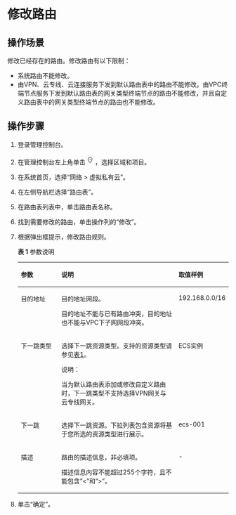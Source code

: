 # 修改路由<a name="route_0021"></a>

## 操作场景<a name="zh-cn_topic_0212076966_section88045205218"></a>

修改已经存在的路由。修改路由有以下限制：

-   系统路由不能修改。
-   由VPN、云专线、云连接服务下发到默认路由表中的路由不能修改。由VPC终端节点服务下发到默认路由表的网关类型终端节点的路由不能修改，并且自定义路由表中的网关类型终端节点的路由也不能修改。

## 操作步骤<a name="zh-cn_topic_0212076966_section8800516525"></a>

1.  登录管理控制台。
2.  在管理控制台左上角单击![](figures/icon-region-0.png)，选择区域和项目。
3.  在系统首页，选择“网络 \> 虚拟私有云”。
4.  在左侧导航栏选择“路由表”。
5.  在路由表列表中，单击路由表名称。
6.  找到需要修改的路由，单击操作列的“修改”。
7.  根据弹出框提示，修改路由规则。

    **表 1**  参数说明

    <a name="zh-cn_topic_0212076966_table184241328144114"></a>
    <table><thead align="left"><tr id="route_0016_zh-cn_topic_0212076961_row1642415282418"><th class="cellrowborder" valign="top" width="19.24%" id="mcps1.2.4.1.1"><p id="route_0016_zh-cn_topic_0212076961_p642462804110"><a name="route_0016_zh-cn_topic_0212076961_p642462804110"></a><a name="route_0016_zh-cn_topic_0212076961_p642462804110"></a>参数</p>
    </th>
    <th class="cellrowborder" valign="top" width="55.7%" id="mcps1.2.4.1.2"><p id="route_0016_zh-cn_topic_0212076961_p1042452844118"><a name="route_0016_zh-cn_topic_0212076961_p1042452844118"></a><a name="route_0016_zh-cn_topic_0212076961_p1042452844118"></a>说明</p>
    </th>
    <th class="cellrowborder" valign="top" width="25.06%" id="mcps1.2.4.1.3"><p id="route_0016_zh-cn_topic_0212076961_p9424162814413"><a name="route_0016_zh-cn_topic_0212076961_p9424162814413"></a><a name="route_0016_zh-cn_topic_0212076961_p9424162814413"></a>取值样例</p>
    </th>
    </tr>
    </thead>
    <tbody><tr id="route_0016_zh-cn_topic_0212076961_row84248284419"><td class="cellrowborder" valign="top" width="19.24%" headers="mcps1.2.4.1.1 "><p id="route_0016_zh-cn_topic_0212076961_p44241528184110"><a name="route_0016_zh-cn_topic_0212076961_p44241528184110"></a><a name="route_0016_zh-cn_topic_0212076961_p44241528184110"></a>目的地址</p>
    </td>
    <td class="cellrowborder" valign="top" width="55.7%" headers="mcps1.2.4.1.2 "><p id="route_0016_zh-cn_topic_0212076961_p77516299464"><a name="route_0016_zh-cn_topic_0212076961_p77516299464"></a><a name="route_0016_zh-cn_topic_0212076961_p77516299464"></a>目的地址网段。</p>
    <p id="route_0016_zh-cn_topic_0212076961_p24241428114118"><a name="route_0016_zh-cn_topic_0212076961_p24241428114118"></a><a name="route_0016_zh-cn_topic_0212076961_p24241428114118"></a>目的地址不能与已有路由冲突，目的地址也不能与VPC下子网网段冲突。</p>
    </td>
    <td class="cellrowborder" valign="top" width="25.06%" headers="mcps1.2.4.1.3 "><p id="route_0016_zh-cn_topic_0212076961_p11109151318450"><a name="route_0016_zh-cn_topic_0212076961_p11109151318450"></a><a name="route_0016_zh-cn_topic_0212076961_p11109151318450"></a>192.168.0.0/16</p>
    </td>
    </tr>
    <tr id="route_0016_zh-cn_topic_0212076961_row4424928184112"><td class="cellrowborder" valign="top" width="19.24%" headers="mcps1.2.4.1.1 "><p id="route_0016_zh-cn_topic_0212076961_p24241128144118"><a name="route_0016_zh-cn_topic_0212076961_p24241128144118"></a><a name="route_0016_zh-cn_topic_0212076961_p24241128144118"></a>下一跳类型</p>
    </td>
    <td class="cellrowborder" valign="top" width="55.7%" headers="mcps1.2.4.1.2 "><p id="route_0016_zh-cn_topic_0212076961_p842432815415"><a name="route_0016_zh-cn_topic_0212076961_p842432815415"></a><a name="route_0016_zh-cn_topic_0212076961_p842432815415"></a>选择下一跳资源类型。支持的资源类型请参见<a href="路由表简介-0.md#zh-cn_topic_0212076956_table1727714140542">表1</a>。</p>
    <div class="note" id="route_0016_zh-cn_topic_0212076961_note877217403918"><a name="route_0016_zh-cn_topic_0212076961_note877217403918"></a><a name="route_0016_zh-cn_topic_0212076961_note877217403918"></a><span class="notetitle"> 说明： </span><div class="notebody"><p id="route_0016_zh-cn_topic_0212076961_p077214193915"><a name="route_0016_zh-cn_topic_0212076961_p077214193915"></a><a name="route_0016_zh-cn_topic_0212076961_p077214193915"></a>当为默认路由表添加或修改自定义路由时，下一跳类型不支持选择VPN网关与云专线网关。</p>
    </div></div>
    </td>
    <td class="cellrowborder" valign="top" width="25.06%" headers="mcps1.2.4.1.3 "><p id="route_0016_zh-cn_topic_0212076961_p6437214114510"><a name="route_0016_zh-cn_topic_0212076961_p6437214114510"></a><a name="route_0016_zh-cn_topic_0212076961_p6437214114510"></a>ECS实例</p>
    </td>
    </tr>
    <tr id="route_0016_zh-cn_topic_0212076961_row194242280417"><td class="cellrowborder" valign="top" width="19.24%" headers="mcps1.2.4.1.1 "><p id="route_0016_zh-cn_topic_0212076961_p10424162813411"><a name="route_0016_zh-cn_topic_0212076961_p10424162813411"></a><a name="route_0016_zh-cn_topic_0212076961_p10424162813411"></a>下一跳</p>
    </td>
    <td class="cellrowborder" valign="top" width="55.7%" headers="mcps1.2.4.1.2 "><p id="route_0016_zh-cn_topic_0212076961_p83781721161712"><a name="route_0016_zh-cn_topic_0212076961_p83781721161712"></a><a name="route_0016_zh-cn_topic_0212076961_p83781721161712"></a>选择下一跳资源。下拉列表包含资源将基于您所选的资源类型进行展示。</p>
    </td>
    <td class="cellrowborder" valign="top" width="25.06%" headers="mcps1.2.4.1.3 "><p id="route_0016_zh-cn_topic_0212076961_p184241285417"><a name="route_0016_zh-cn_topic_0212076961_p184241285417"></a><a name="route_0016_zh-cn_topic_0212076961_p184241285417"></a>ecs-001</p>
    </td>
    </tr>
    <tr id="route_0016_zh-cn_topic_0212076961_row7424202824114"><td class="cellrowborder" valign="top" width="19.24%" headers="mcps1.2.4.1.1 "><p id="route_0016_zh-cn_topic_0212076961_p16424142804110"><a name="route_0016_zh-cn_topic_0212076961_p16424142804110"></a><a name="route_0016_zh-cn_topic_0212076961_p16424142804110"></a>描述</p>
    </td>
    <td class="cellrowborder" valign="top" width="55.7%" headers="mcps1.2.4.1.2 "><p id="route_0016_zh-cn_topic_0212076961_p642416281415"><a name="route_0016_zh-cn_topic_0212076961_p642416281415"></a><a name="route_0016_zh-cn_topic_0212076961_p642416281415"></a>路由的描述信息，非必填项。</p>
    <p id="route_0016_zh-cn_topic_0212076961_p34241281416"><a name="route_0016_zh-cn_topic_0212076961_p34241281416"></a><a name="route_0016_zh-cn_topic_0212076961_p34241281416"></a>描述信息内容不能超过255个字符，且不能包含“&lt;”和“&gt;”。</p>
    </td>
    <td class="cellrowborder" valign="top" width="25.06%" headers="mcps1.2.4.1.3 "><p id="route_0016_zh-cn_topic_0212076961_p1742411289419"><a name="route_0016_zh-cn_topic_0212076961_p1742411289419"></a><a name="route_0016_zh-cn_topic_0212076961_p1742411289419"></a>-</p>
    </td>
    </tr>
    </tbody>
    </table>

8.  单击“确定”。

